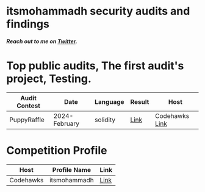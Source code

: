 # itsmohammadh security audits and findings
##### Reach out to me on [Twitter](https://twitter.com/its_mohammadh).

# <a name="Top"></a>Top public audits, The first audit's project, Testing.

| Audit Contest | Date          | Language | Result | Host                                                                                   |
| ------------- | ------------- | -------- | ------ | -------------------------------------------------------------------------------------- |
| PuppyRaffle   | 2024-February | solidity | [Link](https://github.com/itsmohammadh/Cyfrin-Audit/blob/main/audit-data/PuppyRaffle/report.pdf)   | Codehawks [Link](https://www.codehawks.com/contests/clo383y5c000jjx087qrkbrj8) |

# <a name="Competition"></a>Competition Profile

| Host      | Profile Name | Link                                                                |
| --------- | ------------ | ------------------------------------------------------------------- |
| Codehawks | itsmohammadh | [Link](https://www.codehawks.com/profile/clr36ofkt0000qwrssl41p5z5) |
